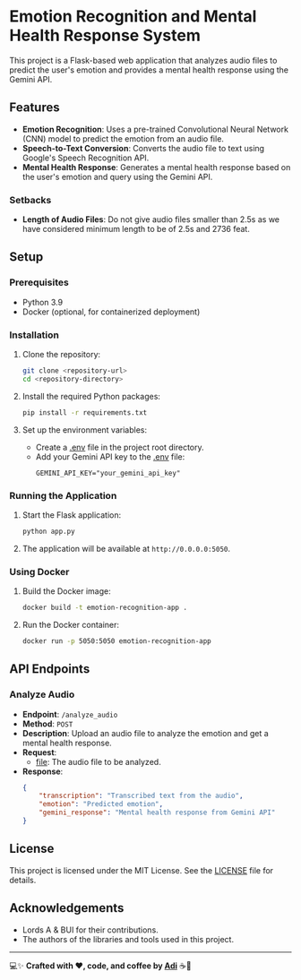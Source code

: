 # Emotion Recognition and Mental Health Response System

This project is a Flask-based web application that analyzes audio files to predict the user's emotion and provides a mental health response using the Gemini API.

## Features

- **Emotion Recognition**: Uses a pre-trained Convolutional Neural Network (CNN) model to predict the emotion from an audio file.
- **Speech-to-Text Conversion**: Converts the audio file to text using Google's Speech Recognition API.
- **Mental Health Response**: Generates a mental health response based on the user's emotion and query using the Gemini API.

### Setbacks
- **Length of Audio Files**: Do not give audio files smaller than 2.5s as we have considered minimum length to be of 2.5s and 2736 feat.

## Setup

### Prerequisites

- Python 3.9
- Docker (optional, for containerized deployment)

### Installation

1. Clone the repository:
    ```sh
    git clone <repository-url>
    cd <repository-directory>
    ```

2. Install the required Python packages:
    ```sh
    pip install -r requirements.txt
    ```

3. Set up the environment variables:
    - Create a [.env](http://_vscodecontentref_/1) file in the project root directory.
    - Add your Gemini API key to the [.env](http://_vscodecontentref_/2) file:
        ```env
        GEMINI_API_KEY="your_gemini_api_key"
        ```

### Running the Application

1. Start the Flask application:
    ```sh
    python app.py
    ```

2. The application will be available at `http://0.0.0.0:5050`.

### Using Docker

1. Build the Docker image:
    ```sh
    docker build -t emotion-recognition-app .
    ```

2. Run the Docker container:
    ```sh
    docker run -p 5050:5050 emotion-recognition-app
    ```

## API Endpoints

### Analyze Audio

- **Endpoint**: `/analyze_audio`
- **Method**: `POST`
- **Description**: Upload an audio file to analyze the emotion and get a mental health response.
- **Request**:
    - [file](http://_vscodecontentref_/3): The audio file to be analyzed.
- **Response**:
    ```json
    {
        "transcription": "Transcribed text from the audio",
        "emotion": "Predicted emotion",
        "gemini_response": "Mental health response from Gemini API"
    }
    ```

## License

This project is licensed under the MIT License. See the [LICENSE](http://_vscodecontentref_/4) file for details.

## Acknowledgements

- Lords A & BUI for their contributions.
- The authors of the libraries and tools used in this project.

---
💻✨ **Crafted with ❤️, code, and coffee by [Adi](https://github.com/Adi-404)** ☕🚀